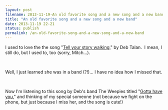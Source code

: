 ```yaml
---
layout: post
filename: 2013-11-19-An old favorite song and a new song and a new band
title: "An old favorite song and a new song and a new band"
date: 2013-11-19 22-21
status: publish
permalink: /an-old-favorite-song-and-a-new-song-and-a-new-band
---
```

I used to love the the song "<a title="Tell your story walking" href="http://www.youtube.com/watch?v=NfkGN3Nd9q4" target="_blank">Tell your story walking</a>," by Deb Talan.  I mean, I still do, but I used to, too (sorry, Mitch...).

&nbsp;

Well, I just learned she was in a band (?!)... I have no idea how I missed that.

&nbsp;

Now I'm listening to this song by Deb's band The Weepies titled "<a title="Gotta have you" href="http://www.youtube.com/watch?v=AtBD750Fsz4" target="_blank">Gotta have you</a>," and thinking of my special someone (not because we fight on the phone, but just because I miss her, and the song is cute!)